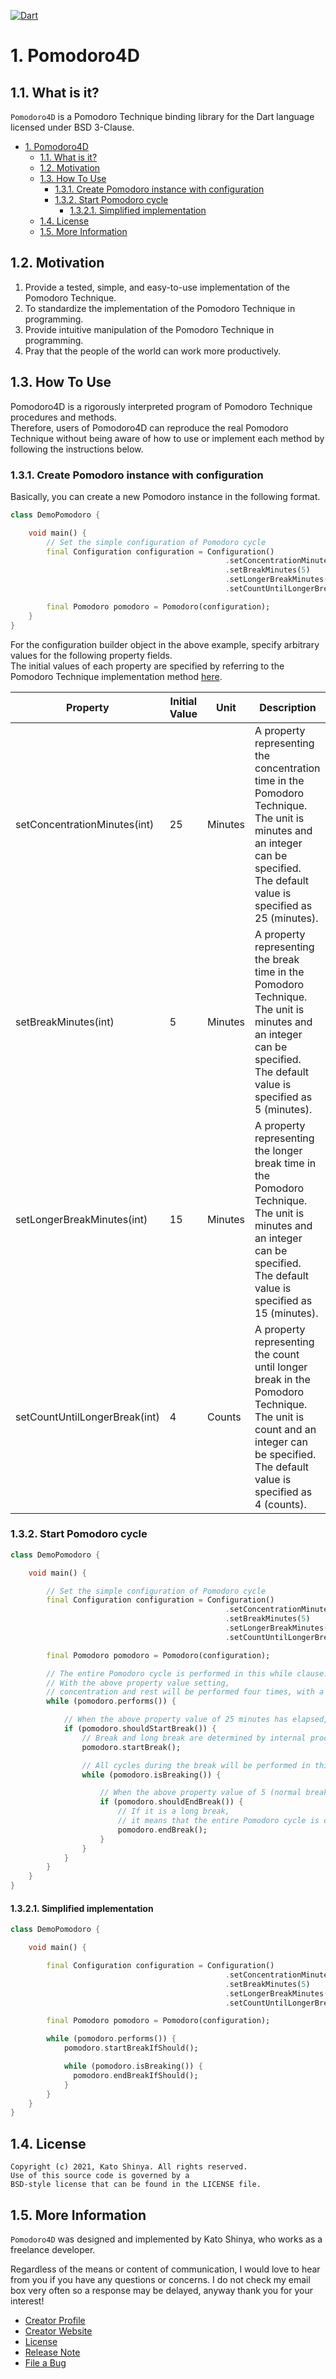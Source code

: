 [![Dart](https://github.com/myConsciousness/pomodoro4d/actions/workflows/dart.yml/badge.svg?branch=main)](https://github.com/myConsciousness/pomodoro4d/actions/workflows/dart.yml)

# 1. Pomodoro4D

## 1.1. What is it?

`Pomodoro4D` is a Pomodoro Technique binding library for the Dart language licensed under BSD 3-Clause.

<!-- TOC -->

- [1. Pomodoro4D](#1-pomodoro4d)
  - [1.1. What is it?](#11-what-is-it)
  - [1.2. Motivation](#12-motivation)
  - [1.3. How To Use](#13-how-to-use)
    - [1.3.1. Create Pomodoro instance with configuration](#131-create-pomodoro-instance-with-configuration)
    - [1.3.2. Start Pomodoro cycle](#132-start-pomodoro-cycle)
      - [1.3.2.1. Simplified implementation](#1321-simplified-implementation)
  - [1.4. License](#14-license)
  - [1.5. More Information](#15-more-information)

<!-- /TOC -->

## 1.2. Motivation

1. Provide a tested, simple, and easy-to-use implementation of the Pomodoro Technique.
2. To standardize the implementation of the Pomodoro Technique in programming.
3. Provide intuitive manipulation of the Pomodoro Technique in programming.
4. Pray that the people of the world can work more productively.

## 1.3. How To Use

Pomodoro4D is a rigorously interpreted program of Pomodoro Technique procedures and methods.</br>
Therefore, users of Pomodoro4D can reproduce the real Pomodoro Technique without being aware of how to use or implement each method by following the instructions below.

### 1.3.1. Create Pomodoro instance with configuration

Basically, you can create a new Pomodoro instance in the following format.

```dart
class DemoPomodoro {

    void main() {
        // Set the simple configuration of Pomodoro cycle
        final Configuration configuration = Configuration()
                                                .setConcentrationMinutes(25)
                                                .setBreakMinutes(5)
                                                .setLongerBreakMinutes(15)
                                                .setCountUntilLongerBreak(4);

        final Pomodoro pomodoro = Pomodoro(configuration);
    }
}
```

For the configuration builder object in the above example, specify arbitrary values for the following property fields.</br>
The initial values of each property are specified by referring to the Pomodoro Technique implementation method [here](https://en.wikipedia.org/wiki/Pomodoro_Technique).

| Property                      | Initial Value | Unit    | Description                                                                                                                                                                      |
| ----------------------------- | ------------- | ------- | -------------------------------------------------------------------------------------------------------------------------------------------------------------------------------- |
| setConcentrationMinutes(int)  | 25            | Minutes | A property representing the concentration time in the Pomodoro Technique. The unit is minutes and an integer can be specified. The default value is specified as 25 (minutes).   |
| setBreakMinutes(int)          | 5             | Minutes | A property representing the break time in the Pomodoro Technique. The unit is minutes and an integer can be specified. The default value is specified as 5 (minutes).            |
| setLongerBreakMinutes(int)    | 15            | Minutes | A property representing the longer break time in the Pomodoro Technique. The unit is minutes and an integer can be specified. The default value is specified as 15 (minutes).    |
| setCountUntilLongerBreak(int) | 4             | Counts  | A property representing the count until longer break in the Pomodoro Technique. The unit is count and an integer can be specified. The default value is specified as 4 (counts). |

### 1.3.2. Start Pomodoro cycle

```dart
class DemoPomodoro {

    void main() {

        // Set the simple configuration of Pomodoro cycle
        final Configuration configuration = Configuration()
                                                .setConcentrationMinutes(25)
                                                .setBreakMinutes(5)
                                                .setLongerBreakMinutes(15)
                                                .setCountUntilLongerBreak(4);

        final Pomodoro pomodoro = Pomodoro(configuration);

        // The entire Pomodoro cycle is performed in this while clause.
        // With the above property value setting,
        // concentration and rest will be performed four times, with a longer rest at the end.
        while (pomodoro.performs()) {

            // When the above property value of 25 minutes has elapsed, the break time begins.
            if (pomodoro.shouldStartBreak()) {
                // Break and long break are determined by internal processing, so just call startBreak().
                pomodoro.startBreak();

                // All cycles during the break will be performed in this while clause.
                while (pomodoro.isBreaking()) {

                    // When the above property value of 5 (normal break) or 15 (longer break) minutes has elapsed, the break time ends.
                    if (pomodoro.shouldEndBreak()) {
                        // If it is a long break,
                        // it means that the entire Pomodoro cycle is complete at this point.
                        pomodoro.endBreak();
                    }
                }
            }
        }
    }
}
```

#### 1.3.2.1. Simplified implementation

```dart
class DemoPomodoro {

    void main() {

        final Configuration configuration = Configuration()
                                                .setConcentrationMinutes(25)
                                                .setBreakMinutes(5)
                                                .setLongerBreakMinutes(15)
                                                .setCountUntilLongerBreak(4);

        final Pomodoro pomodoro = Pomodoro(configuration);

        while (pomodoro.performs()) {
            pomodoro.startBreakIfShould();

            while (pomodoro.isBreaking()) {
              pomodoro.endBreakIfShould();
            }
        }
    }
}
```

## 1.4. License

```license
Copyright (c) 2021, Kato Shinya. All rights reserved.
Use of this source code is governed by a
BSD-style license that can be found in the LICENSE file.
```

## 1.5. More Information

`Pomodoro4D` was designed and implemented by Kato Shinya, who works as a freelance developer.

Regardless of the means or content of communication, I would love to hear from you if you have any questions or concerns. I do not check my email box very often so a response may be delayed, anyway thank you for your interest!

- [Creator Profile](https://github.com/myConsciousness)
- [Creator Website](https://myconsciousness.github.io)
- [License](https://github.com/myConsciousness/pomodoro4d/blob/master/LICENSE)
- [Release Note](https://github.com/myConsciousness/pomodoro4d/releases)
- [File a Bug](https://github.com/myConsciousness/pomodoro4d/issues)

